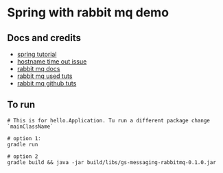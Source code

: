 Spring with rabbit mq demo
==========================

## Docs and credits
- [spring tutorial](https://spring.io/guides/gs/messaging-rabbitmq/)
- [hostname time out issue](http://stackoverflow.com/questions/24797947/os-x-and-rabbitmq-error-epmd-error-for-host-xxx-address-cannot-connect-to-ho)
- [rabbit mq docs](http://www.rabbitmq.com/documentation.html)
- [rabbit mq used tuts](http://www.rabbitmq.com/getstarted.html)
- [rabbit mq github tuts](https://github.com/rabbitmq/rabbitmq-tutorials/tree/master/java)

## To run
```
# This is for hello.Application. Tu run a different package change `mainClassName`

# option 1: 
gradle run

# option 2
gradle build && java -jar build/libs/gs-messaging-rabbitmq-0.1.0.jar
```